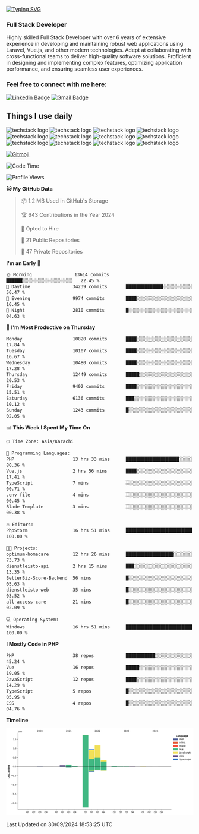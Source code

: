 [![Typing SVG](https://readme-typing-svg.demolab.com?font=Permanent+Marker&size=31&pause=1000&color=00A11F&center=true&random=false&width=435&lines=Hi+%F0%9F%91%8B%2C+I'm+Waheed+Sindhani)](https://git.io/typing-svg)
### Full Stack Developer
Highly skilled Full Stack Developer with over 6 years of extensive experience in developing and maintaining robust web applications using Laravel, Vue.js, and other modern technologies. Adept at collaborating with cross-functional teams to deliver high-quality software solutions. Proficient in designing and implementing complex features, optimizing application performance, and ensuring seamless user experiences. 

### Feel free to connect with me here:

[![Linkedin Badge](https://img.shields.io/badge/-waheedsindhani-blue?style=flat-square&logo=Linkedin&logoColor=white&link=https://www.linkedin.com/in/waheed-sindhani/)](https://www.linkedin.com/in/waheed-sindhani/)
[![Gmail Badge](https://img.shields.io/badge/-waheed.eliccs@gmail.com-c14438?style=flat-square&logo=Gmail&logoColor=white&link=mailto:waheed.eliccs@gmail.com)](mailto:waheed.eliccs@gmail.com)

## Things I use daily
![techstack logo](https://readme-components.vercel.app/api?component=logo&logo=react&text=false&animation=spin&fill=000000&svgfill=2d79c7)
![techstack logo](https://readme-components.vercel.app/api?component=logo&logo=vue.js&text=false&fill=000000&svgfill=4FC08D)
![techstack logo](https://readme-components.vercel.app/api?component=logo&logo=laravel&text=false&fill=000000&svgfill=FF2D20)
![techstack logo](https://readme-components.vercel.app/api?component=logo&logo=javascript&text=false&fill=000000&svgfill=F7DF1E)
![techstack logo](https://readme-components.vercel.app/api?component=logo&logo=mysql&text=false&fill=000000&svgfill=4479A1)
![techstack logo](https://readme-components.vercel.app/api?component=logo&logo=quasar&text=false&svgfill=050A14&fill=ffffaa&animation=spin)
![techstack logo](https://readme-components.vercel.app/api?component=logo&logo=typescript&text=false&fill=000000&svgfill=3178C6)
![techstack logo](https://readme-components.vercel.app/api?component=logo&logo=node.js&text=false&fill=000000&svgfill=5FA04E)
![techstack logo](https://readme-components.vercel.app/api?component=logo&logo=tailwindcss&text=false&fill=000000&svgfill=06B6D4)
![techstack logo](https://readme-components.vercel.app/api?component=logo&logo=docker&text=false&fill=000000&svgfill=2496ED)
![techstack logo](https://readme-components.vercel.app/api?component=logo&logo=linux&text=false&fill=000000&svgfill=FCC624)
![techstack logo](https://readme-components.vercel.app/api?component=logo&logo=amazonaws&text=false&fill=000000&svgfill=232F3E)



<!--
**Sindhani/sindhani** is a ✨ _special_ ✨ repository because its `README.md` (this file) appears on your GitHub profile.

Here are some ideas to get you started:

- 🔭 I’m currently working on ...
- 🌱 I’m currently learning ...
- 👯 I’m looking to collaborate on ...
- 🤔 I’m looking for help with ...
- 💬 Ask me about ...
- 📫 How to reach me: ...
- 😄 Pronouns: ...
- ⚡ Fun fact: ...
-->
<a href="https://gitmoji.dev">
  <img
    src="https://img.shields.io/badge/gitmoji-%20😜%20😍-FFDD67.svg?style=flat-square"
    alt="Gitmoji"
  />
</a>

<!--START_SECTION:waka-->
![Code Time](http://img.shields.io/badge/Code%20Time-547%20hrs%2029%20mins-blue)

![Profile Views](http://img.shields.io/badge/Profile%20Views-0-blue)

**🐱 My GitHub Data** 

> 📦 1.2 MB Used in GitHub's Storage 
 > 
> 🏆 643 Contributions in the Year 2024
 > 
> 💼 Opted to Hire
 > 
> 📜 21 Public Repositories 
 > 
> 🔑 47 Private Repositories 
 > 
**I'm an Early 🐤** 

```text
🌞 Morning                13614 commits       ██████░░░░░░░░░░░░░░░░░░░   22.45 % 
🌆 Daytime                34239 commits       ██████████████░░░░░░░░░░░   56.47 % 
🌃 Evening                9974 commits        ████░░░░░░░░░░░░░░░░░░░░░   16.45 % 
🌙 Night                  2810 commits        █░░░░░░░░░░░░░░░░░░░░░░░░   04.63 % 
```
📅 **I'm Most Productive on Thursday** 

```text
Monday                   10820 commits       ████░░░░░░░░░░░░░░░░░░░░░   17.84 % 
Tuesday                  10107 commits       ████░░░░░░░░░░░░░░░░░░░░░   16.67 % 
Wednesday                10480 commits       ████░░░░░░░░░░░░░░░░░░░░░   17.28 % 
Thursday                 12449 commits       █████░░░░░░░░░░░░░░░░░░░░   20.53 % 
Friday                   9402 commits        ████░░░░░░░░░░░░░░░░░░░░░   15.51 % 
Saturday                 6136 commits        ███░░░░░░░░░░░░░░░░░░░░░░   10.12 % 
Sunday                   1243 commits        █░░░░░░░░░░░░░░░░░░░░░░░░   02.05 % 
```


📊 **This Week I Spent My Time On** 

```text
🕑︎ Time Zone: Asia/Karachi

💬 Programming Languages: 
PHP                      13 hrs 33 mins      ████████████████████░░░░░   80.36 % 
Vue.js                   2 hrs 56 mins       ████░░░░░░░░░░░░░░░░░░░░░   17.41 % 
TypeScript               7 mins              ░░░░░░░░░░░░░░░░░░░░░░░░░   00.71 % 
.env file                4 mins              ░░░░░░░░░░░░░░░░░░░░░░░░░   00.45 % 
Blade Template           3 mins              ░░░░░░░░░░░░░░░░░░░░░░░░░   00.38 % 

🔥 Editors: 
PhpStorm                 16 hrs 51 mins      █████████████████████████   100.00 % 

🐱‍💻 Projects: 
optimum-homecare         12 hrs 26 mins      ██████████████████░░░░░░░   73.73 % 
dienstleisto-api         2 hrs 15 mins       ███░░░░░░░░░░░░░░░░░░░░░░   13.35 % 
BetterBiz-Score-Backend  56 mins             █░░░░░░░░░░░░░░░░░░░░░░░░   05.63 % 
dienstleisto-web         35 mins             █░░░░░░░░░░░░░░░░░░░░░░░░   03.52 % 
all-access-care          21 mins             █░░░░░░░░░░░░░░░░░░░░░░░░   02.09 % 

💻 Operating System: 
Windows                  16 hrs 51 mins      █████████████████████████   100.00 % 
```

**I Mostly Code in PHP** 

```text
PHP                      38 repos            ███████████░░░░░░░░░░░░░░   45.24 % 
Vue                      16 repos            █████░░░░░░░░░░░░░░░░░░░░   19.05 % 
JavaScript               12 repos            ████░░░░░░░░░░░░░░░░░░░░░   14.29 % 
TypeScript               5 repos             █░░░░░░░░░░░░░░░░░░░░░░░░   05.95 % 
CSS                      4 repos             █░░░░░░░░░░░░░░░░░░░░░░░░   04.76 % 
```



**Timeline**

![Lines of Code chart](https://raw.githubusercontent.com/Sindhani/Sindhani/main/assets/bar_graph.png)


 Last Updated on 30/09/2024 18:53:25 UTC
<!--END_SECTION:waka-->
